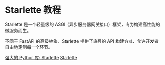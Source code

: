 # Starlette 教程

<show-structure depth="3"/>

Starlette  是一个轻量级的  ASGI（异步服务器网关接口）框架，专为构建高性能的微服务而生。

不同于  FastAPI  的高级抽象，Starlette  提供了底层的  API  构建方式，允许开发者自由地定制每一个环节。

<seealso>
<category ref="ref_docs">
    <a href="https://mp.weixin.qq.com/s/_nvViP8euW90WkebloiF0w">强大的 Python 库: Starlette</a>
</category>
<category ref="ref_github">
    <a href="https://github.com/encode/starlette">Starlette</a>
</category>
<category ref="ref_issues">
</category>
<category ref="ref_hf">
</category>
<category ref="ref_ms">
</category>
</seealso>
